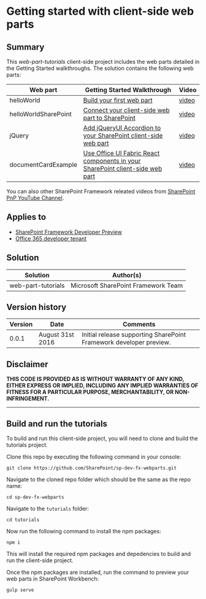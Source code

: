 # Getting started with client-side web parts

## Summary

This *web-part-tutorials* client-side project includes the web parts detailed in the Getting Started walkthroughs. The solution contains the following web parts:

| Web part  | Getting Started Walkthrough | Video
| ------------- | ------------- | ------------- |
| helloWorld  | [Build your first web part](https://github.com/SharePoint/sp-dev-docs/wiki/HelloWorld-WebPart)   | [video](https://www.youtube.com/watch?v=ralspfOBgic)  |
| helloWorldSharePoint  | [Connect your client-side web part to SharePoint](https://github.com/SharePoint/sp-dev-docs/wiki/HelloWorld,-Talking-to-SharePoint)  | [video](https://www.youtube.com/watch?v=rokWJlXoFWk)  |
| jQuery  | [Add jQueryUI Accordion to your SharePoint client-side web part](https://github.com/SharePoint/sp-dev-docs/wiki/jQueryUI-Accordion-WebPart)  | [video](https://www.youtube.com/watch?v=YcECe5JbAnA)  |
| documentCardExample  | [Use Office UI Fabric React components in your SharePoint client-side web part](https://github.com/SharePoint/sp-dev-docs/wiki/Using-Office-UI-Fabric-Components)  | [video](https://www.youtube.com/watch?v=P8WmNhcSWHU)  |

You can also other SharePoint Framework releated videos from [SharePoint PnP YouTube Channel](https://aka.ms/SPPnP-Videos).

## Applies to

* [SharePoint Framework Developer Preview](https://github.com/SharePoint/sp-dev-docs/wiki)
* [Office 365 developer tenant](https://github.com/SharePoint/sp-dev-docs/wiki/Setup-SharePoint-Tenant)

## Solution

| Solution  | Author(s) |
| ------------- | ------------- |
| web-part-tutorials  | Microsoft SharePoint Framework Team   |

## Version history

| Version  | Date | Comments |
| ------------- | ------------- | ------------- |
| 0.0.1  | August 31st 2016   | Initial release supporting SharePoint Framework developer preview. |

## Disclaimer

**THIS CODE IS PROVIDED AS IS WITHOUT WARRANTY OF ANY KIND, EITHER EXPRESS OR IMPLIED, INCLUDING ANY IMPLIED WARRANTIES OF FITNESS FOR A PARTICULAR PURPOSE, MERCHANTABILITY, OR NON-INFRINGEMENT.**

----------

## Build and run the tutorials

To build and run this client-side project, you will need to clone and build the tutorials project.

Clone this repo by executing the following command in your console:

```
git clone https://github.com/SharePoint/sp-dev-fx-webparts.git
```

Navigate to the cloned repo folder which should be the same as the repo name:

```
cd sp-dev-fx-webparts
```

Navigate to the `tutorials` folder:

```
cd tutorials
```

Now run the following command to install the npm packages:

```
npm i
```

This will install the required npm packages and depedencies to build and run the client-side project.

Once the npm packages are installed, run the command to preview your web parts in SharePoint Workbench:

```
gulp serve
```

